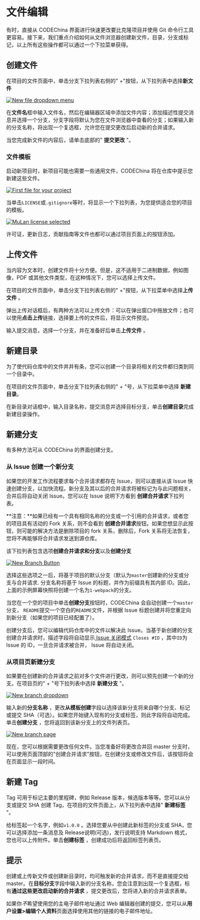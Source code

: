 # 文件编辑[](#文件编辑 "Permalink")

有时，直接从 CODEChina 界面进行快速更改要比克隆项目并使用 Gi​​t 命令行工具更容易。接下来，我们重点介绍如何从文件浏览器创建新文件，目录，分支或标记，以上所有这些操作都可以通过一个下拉菜单获得。

## 创建文件[](#create-a-file "Permalink")

在项目的文件页面中，单击分支下拉列表右侧的" +"按钮，从下拉列表中选择**新文件** 

[![New file dropdown menu](/docs/img/web_editor_new_file_dropdown.png)](/docs/img/web_editor_new_file_dropdown.png)

在**文件名**框中输入文件名，然后在编辑器区域中添加文件内容；添加描述性提交消息并选择一个分支，分支字段将默认为您在文件浏览器中查看的分支；如果输入新的分支名称，将出现一个复选框，允许您在提交更改后启动新的合并请求。

当您完成新文件的内容后，请单击底部的" **提交更改** "。

### 文件模板[](#template-dropdowns "Permalink")

启动新项目时，新项目可能也需要一些通用文件，CODEChina 将在仓库中提示您新建这些文件。

[![First file for your project](/docs/img/web_editor_template_dropdown_first_file.png)](/docs/img/web_editor_template_dropdown_first_file.png)

当单击`LICENSE`或`.gitignore`等时，将显示一个下拉列表，为您提供适合您的项目的模板。

[![MuLan license selected](/docs/img/web_editor_template_dropdown_mulan_license.png)](/docs/img/web_editor_template_dropdown_mulan_license.png)

许可证，更新日志，贡献指南等文件也都可以通过项目页面上的按钮添加。

## 上传文件[](#upload-a-file "Permalink")

当内容为文本时，创建文件将十分方便。但是，这不适用于二进制数据，例如图像，PDF 或其他文件类型，在这种情况下，您可以选择上传文件。

在项目的文件页面中，单击分支下拉列表右侧的" +"按钮，从下拉菜单中选择**上传文件** 。

弹出上传对话框后，有两种方法可以上传文件：可以在弹出窗口中拖放文件；也可以使用**点击上传**链接，选择要上传的文件后，将显示文件预览。

输入提交消息，选择一个分支，并在准备好后单击**上传文件** 。

## 新建目录[](#create-a-directory "Permalink")

为了使代码仓库中的文件井井有条，您可以创建一个目录将相关的文件都归类到同一个目录中。

在项目的文件页面中，单击分支下拉列表右侧的" + "号，从下拉菜单中选择 **新建目录**。

在新目录对话框中，输入目录名称，提交消息并选择目标分支，单击**创建目录**完成新建目录操作。

## 新建分支[](#create-a-new-branch "Permalink")

有多种方法可从 CODEChina 的界面创建分支。

### 从 Issue 创建一个新分支[](#create-a-new-branch-from-an-issue "Permalink")

如果您的开发工作流程要求每个合并请求都存在 Issue，则可以直接从该 Issue 快速创建分支，以加快流程。新分支及其以后的合并请求将被标记为与此问题相关，合并后将自动关闭 Issue。您可以在 Issue 说明下方看到 **创建合并请求**下拉列表。

**注意：**如果已经有一个具有相同名称的分支或一个引用的合并请求，或者您的项目具有活动的 Fork 关系，则不会看到 **创建合并请求**按钮。如果您想显示此按钮，则可能的解决方法是删除项目的 fork 关系，删除后，Fork 关系将无法恢复，您将不再能够将合并请求发送到源仓库。

该下拉列表包含选项**创建合并请求和分支**以及**创建分支** 

[![New Branch Button](/docs/img/web_editor_new_branch_from_issue_v_12_6.png)](/docs/img/web_editor_new_branch_from_issue_v_12_6.png)

选择这些选项之一后，将基于项目的默认分支（默认为`master`创建新的分支或分支与合并请求. 分支名称将基于 Issue 的标题，并作为前缀具有其内部 ID。因此，上面的示例屏幕快照将创建一个名为`1-webpack`的分支。

当您在一个空的项目中单击**创建分支**按钮时，CODEChina 会自动创建一个`master`分支， `README`提交一个空白的`README`文件，并根据 Issue 标题创建并将您重定向到新分支（如果您的项目已经配置了）。

创建分支后，您可以编辑代码仓库中的文件以解决此 Issue。当基于新创建的分支创建合并请求时，描述字段将自动显示[ Issue 关闭模式](/docs/user/project/issues/manage#closing-issues-automatically) `Closes #ID` ，其中`ID`为 Issue 的 ID，一旦合并请求被合并， Issue 将自动关闭。

### 从项目页新建分支[](#create-a-new-branch-from-a-projects-dashboard "Permalink")

如果要在创建新的合并请求之前对多个文件进行更改，则可以预先创建一个新的分支。在项目页的" + "号下拉列表中选择 **新建分支** "。

[![New branch dropdown](/docs/img/web_editor_new_branch_dropdown.png)](/docs/img/web_editor_new_branch_dropdown.png)

输入新的**分支名称** ，更改**从模板创建**字段以选择该新分支将来自哪个分支、标记或提交 SHA（可选）。如果您开始键入现有的分支或标签，则此字段将自动完成。单击**创建分支** ，您将返回到该新分支上的文件列表页。

[![New branch page](/docs/img/web_editor_new_branch_page.png)](/docs/img/web_editor_new_branch_page.png)

现在，您可以根据需要更改任何文件。当您准备好将更改合并回 master 分支时，可以使用页面顶部的"创建合并请求"按钮，在创建分支或修改文件后，该按钮将会在页面显示一段时间。

## 新建 Tag[](#create-a-new-tag "Permalink")

Tag 可用于标记主要的里程碑，例如 Release 版本，候选版本等等。您可以从分支或提交 SHA 创建 Tag，在项目的文件页面上，从下拉列表中选择" **新建标签** "。

给标签起一个名字，例如`v1.0.0` 。选择您要从中创建此新标签的分支或 SHA，您可以选择添加一条消息及 Release说明(可选)，发行说明支持 Markdown 格式，您也可以上传附件。单击**创建标签** ，创建成功后将返回标签列表页。

## 提示[](#tips "Permalink")

创建或上传新文件或创建新目录时，均可触发新的合并请求，而不是直接提交给 master。在**目标分支**字段中输入新的分支名称，您会注意到出现一个复选框，标有**通过这些更改启动新的合并请求** ，提交更改后，您将进入新的合并请求表单。

如果你*不*希望使用您的主电子邮件地址通过 Web 编辑器创建的提交，您可以从**用户设置>编辑个人资料**页面选择使用其他的链接的电子邮件地址。